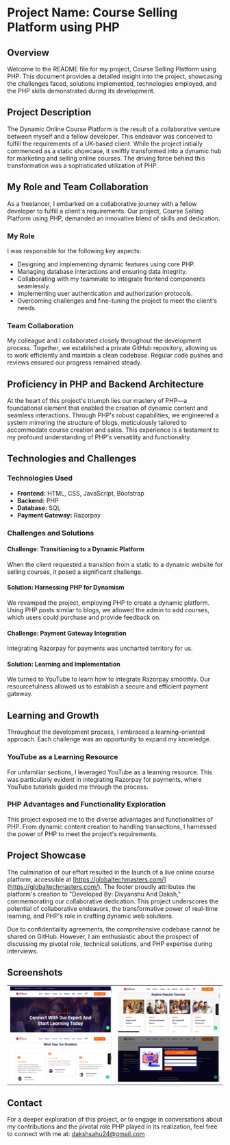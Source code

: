 # Project Name: Course Selling Platform using PHP

## Overview

Welcome to the README file for my project, Course Selling Platform using PHP. This document provides a detailed insight into the project, showcasing the challenges faced, solutions implemented, technologies employed, and the PHP skills demonstrated during its development.

## Project Description

The Dynamic Online Course Platform is the result of a collaborative venture between myself and a fellow developer. This endeavor was conceived to fulfill the requirements of a UK-based client. While the project initially commenced as a static showcase, it swiftly transformed into a dynamic hub for marketing and selling online courses. The driving force behind this transformation was a sophisticated utilization of PHP.

## My Role and Team Collaboration

As a freelancer, I embarked on a collaborative journey with a fellow developer to fulfill a client's requirements. Our project, Course Selling Platform using PHP, demanded an innovative blend of skills and dedication.

### My Role

I was responsible for the following key aspects:

- Designing and implementing dynamic features using core PHP.
- Managing database interactions and ensuring data integrity.
- Collaborating with my teammate to integrate frontend components seamlessly.
- Implementing user authentication and authorization protocols.
- Overcoming challenges and fine-tuning the project to meet the client's needs.

### Team Collaboration

My colleague and I collaborated closely throughout the development process. Together, we established a private GitHub repository, allowing us to work efficiently and maintain a clean codebase. Regular code pushes and reviews ensured our progress remained steady.

## Proficiency in PHP and Backend Architecture

At the heart of this project's triumph lies our mastery of PHP—a foundational element that enabled the creation of dynamic content and seamless interactions. Through PHP's robust capabilities, we engineered a system mirroring the structure of blogs, meticulously tailored to accommodate course creation and sales. This experience is a testament to my profound understanding of PHP's versatility and functionality.

## Technologies and Challenges

### Technologies Used

- **Frontend:** HTML, CSS, JavaScript, Bootstrap
- **Backend:** PHP
- **Database:** SQL
- **Payment Gateway:** Razorpay

### Challenges and Solutions

#### Challenge: Transitioning to a Dynamic Platform

When the client requested a transition from a static to a dynamic website for selling courses, it posed a significant challenge.

#### Solution: Harnessing PHP for Dynamism

We revamped the project, employing PHP to create a dynamic platform. Using PHP posts similar to blogs, we allowed the admin to add courses, which users could purchase and provide feedback on.

#### Challenge: Payment Gateway Integration

Integrating Razorpay for payments was uncharted territory for us.

#### Solution: Learning and Implementation

We turned to YouTube to learn how to integrate Razorpay smoothly. Our resourcefulness allowed us to establish a secure and efficient payment gateway.

## Learning and Growth

Throughout the development process, I embraced a learning-oriented approach. Each challenge was an opportunity to expand my knowledge.

### YouTube as a Learning Resource

For unfamiliar sections, I leveraged YouTube as a learning resource. This was particularly evident in integrating Razorpay for payments, where YouTube tutorials guided me through the process.

### PHP Advantages and Functionality Exploration

This project exposed me to the diverse advantages and functionalities of PHP. From dynamic content creation to handling transactions, I harnessed the power of PHP to meet the project's requirements.

## Project Showcase

The culmination of our effort resulted in the launch of a live online course platform, accessible at [https://globaltechmasters.com/](https://globaltechmasters.com/). The footer proudly attributes the platform's creation to "Developed By: Divyanshu And Daksh," commemorating our collaborative dedication. This project underscores the potential of collaborative endeavors, the transformative power of real-time learning, and PHP's role in crafting dynamic web solutions.

Due to confidentiality agreements, the comprehensive codebase cannot be shared on GitHub. However, I am enthusiastic about the prospect of discussing my pivotal role, technical solutions, and PHP expertise during interviews.

## Screenshots

<table>
  <tr>
    <tr>
    <td align="center">
      <img src="Screenshots/s1.png" alt="Screenshot 1" width="400">
    </td>
    <td align="center">
      <img src="Screenshots/s2.png" alt="Screenshot 2" width="400">
    </td>
  </tr>
  <tr>
    <td align="center">
      <img src="Screenshots/s5.png" alt="Screenshot 3" width="400">
    </td>
    <td align="center">
      <img src="Screenshots/s6.png" alt="Screenshot 4" width="400">
    </td>
  </tr>
</table>

## Contact

For a deeper exploration of this project, or to engage in conversations about my contributions and the pivotal role PHP played in its realization, feel free to connect with me at:
dakshsahu24@gmail.com
